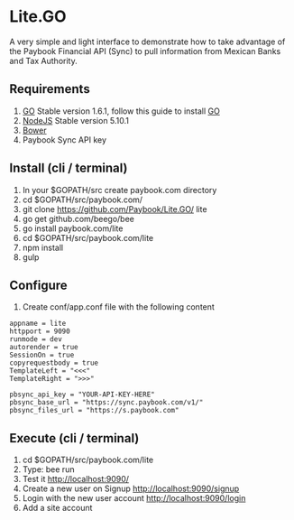 # Lite.GO
A very simple and light interface to demonstrate how to take advantage of the Paybook Financial API (Sync) to pull information from Mexican Banks and Tax Authority.

## Requirements
1. [GO](https://golang.org/dl/) Stable version 1.6.1, follow this guide to install [GO](https://golang.org/doc/install)
2. [NodeJS](https://nodejs.org/en/) Stable version 5.10.1
3. [Bower](http://bower.io)
4. Paybook Sync API key

## Install (cli / terminal)
1. In your $GOPATH/src create paybook.com directory 
2. cd $GOPATH/src/paybook.com/
1. git clone https://github.com/Paybook/Lite.GO/ lite
2. go get github.com/beego/bee
3. go install paybook.com/lite
3. cd $GOPATH/src/paybook.com/lite
4. npm install
5. gulp

## Configure
1. Create conf/app.conf file with the following content
```
appname = lite
httpport = 9090
runmode = dev
autorender = true
SessionOn = true
copyrequestbody = true
TemplateLeft = "<<<"
TemplateRight = ">>>"

pbsync_api_key = "YOUR-API-KEY-HERE"
pbsync_base_url = "https://sync.paybook.com/v1/"
pbsync_files_url = "https://s.paybook.com"
```

## Execute (cli / terminal)
1. cd $GOPATH/src/paybook.com/lite
2. Type: bee run
3. Test it [http://localhost:9090/](http://localhost:9090/)
3. Create a new user on Signup [http://localhost:9090/signup](http://localhost:9090/signup)
4. Login with the new user account [http://localhost:9090/login](http://localhost:9090/login)
5. Add a site account